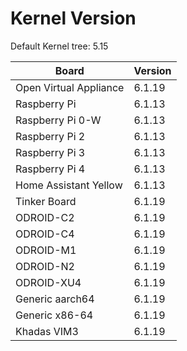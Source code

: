 
# Kernel Version

Default Kernel tree: 5.15

| Board | Version |
|-------|---------|
| Open Virtual Appliance | 6.1.19 |
| Raspberry Pi | 6.1.13 |
| Raspberry Pi 0-W | 6.1.13 |
| Raspberry Pi 2 | 6.1.13 |
| Raspberry Pi 3 | 6.1.13 |
| Raspberry Pi 4 | 6.1.13 |
| Home Assistant Yellow | 6.1.13 |
| Tinker Board | 6.1.19 |
| ODROID-C2 | 6.1.19 |
| ODROID-C4 | 6.1.19 |
| ODROID-M1 | 6.1.19 |
| ODROID-N2 | 6.1.19 |
| ODROID-XU4 | 6.1.19 |
| Generic aarch64 | 6.1.19 |
| Generic x86-64 | 6.1.19 |
| Khadas VIM3 | 6.1.19 |
